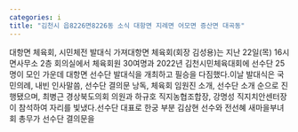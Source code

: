 ```yaml
---
categories: i
title: "김천시 읍8226면8226동 소식 대항면 지례면 어모면 증산면 대곡동"
---
```

대항면 체육회, 시민체전 발대식 가져대항면 체육회(회장 김성용)는 지난 22일(목) 16시 면사무소 2층 회의실에서 체육회원 30여명과 2022년 김천시민체육대회에 선수단 25명이 모인 가운데 대항면 선수단 발대식을 개최하고 필승을 다짐했다.이날 발대식은 국민의례, 내빈 인사말씀, 선수단 결의문 낭독, 체육회 임원진 소개, 선수단 소개 순으로 진행됐으며, 최병근 경상북도의회 의원과 하규호 직지농협조합장, 강명성 직지치안센터장이 참석하여 자리를 빛냈다.선수단 대표로 한궁 부분 김삼현 선수와 전선혜 새마을부녀회 총무가 선수단 결의문을